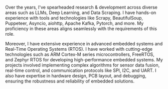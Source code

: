 Over the years, I've spearheaded research & development across diverse areas such as LLMs, Deep Learning, and
Data Scraping. I have hands-on experience with tools and technologies like Scrapy, BeautifulSoup, Puppeteer,
Asyncio, aiohttp, Apache Kafka, Pytorch, and more. My proficiency in these areas aligns seamlessly with the
requirements of this role.

Moreover, I have extensive experience in advanced embedded systems and Real-Time Operating Systems
(RTOS). I have worked with cutting-edge technologies such as ARM Cortex-M series microcontrollers, FreeRTOS,
and Zephyr RTOS for developing high-performance embedded systems. My projects involved implementing
complex algorithms for sensor data fusion, real-time control, and communication protocols like SPI, I2C, and
UART. I also have expertise in hardware design, PCB layout, and debugging, ensuring the robustness and
reliability of embedded solutions.
